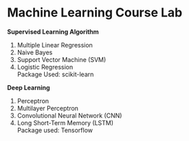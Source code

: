 # Machine Learning Course Lab
**Supervised Learning Algorithm**
1. Multiple Linear Regression
2. Naive Bayes
3. Support Vector Machine (SVM)
4. Logistic Regression <br>
Package Used: scikit-learn

**Deep Learning**
1. Perceptron
2. Multilayer Perceptron
3. Convolutional Neural Network (CNN)
4. Long Short-Term Memory (LSTM)
<br>Package used: Tensorflow
